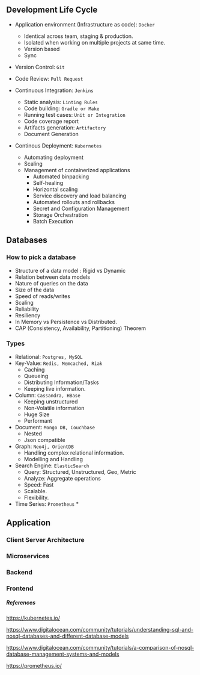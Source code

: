 ## Development Life Cycle

* Application environment (Infrastructure as code): `Docker`
	* Identical across team, staging & production.
	* Isolated when working on multiple projects at same time.
	* Version based
	* Sync

* Version Control: `Git`
* Code Review: `Pull Request`
* Continuous Integration: `Jenkins`
	* Static analysis: `Linting Rules`
	* Code building: `Gradle or Make` 
	* Running test cases: `Unit or Integration`
	* Code coverage report
	* Artifacts generation: `Artifactory`
	* Document Generation
* Continous Deployment: `Kubernetes`
	* Automating deployment
	* Scaling
	* Management of containerized applications
		* Automated binpacking
		* Self-healing
		* Horizontal scaling
		* Service discovery and load balancing
		* Automated rollouts and rollbacks
		* Secret and Configuration Management
		* Storage Orchestration
		* Batch Execution
		 
## Databases

### How to pick a database

* Structure of a data model : Rigid vs Dynamic
* Relation between data models
* Nature of queries on the data
* Size of the data
* Speed of reads/writes
* Scaling
* Reliability
* Resiliency
* In Memory vs Persistence vs Distributed.
* CAP (Consistency, Availability, Partitioning) Theorem

### Types
* Relational: `Postgres, MySQL`
* Key-Value: `Redis, Memcached, Riak`
	* Caching
	* Queueing
	* Distributing Information/Tasks
	* Keeping live information. 
* Column: `Cassandra, HBase`
	* Keeping unstructured
	* Non-Volatile information
	* Huge Size
	* Performant 
* Document: `Mongo DB, Couchbase` 
	* Nested
	* Json compatible
* Graph: `Neo4j, OrientDB`
	* Handling complex relational information.
	* Modelling and Handling 
* Search Engine: `ElasticSearch`
	* Query: Structured, Unstructured, Geo, Metric
	* Analyze: Aggregate operations
	* Speed: Fast 
	* Scalable.
	* Flexibility.
* Time Series: `Prometheus`
	* 

## Application

### Client Server Architecture
### Microservices
### Backend
### Frontend



##### References
https://kubernetes.io/

https://www.digitalocean.com/community/tutorials/understanding-sql-and-nosql-databases-and-different-database-models

https://www.digitalocean.com/community/tutorials/a-comparison-of-nosql-database-management-systems-and-models

https://prometheus.io/
